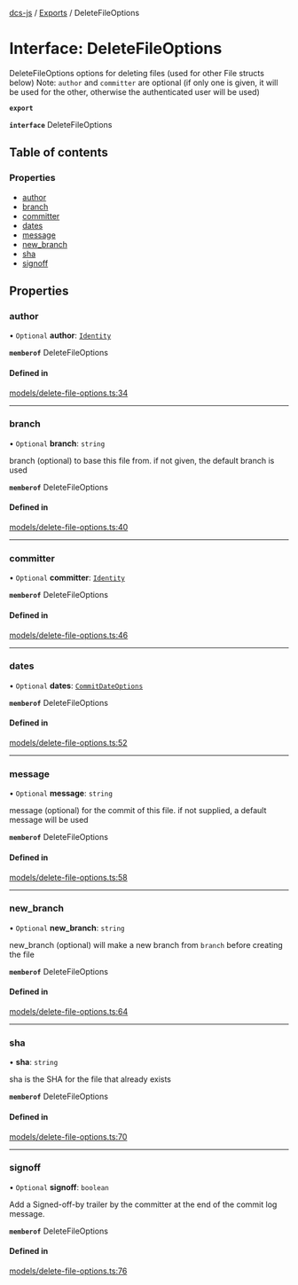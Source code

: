 [dcs-js](../README.md) / [Exports](../modules.md) / DeleteFileOptions

# Interface: DeleteFileOptions

DeleteFileOptions options for deleting files (used for other File structs below) Note: `author` and `committer` are optional (if only one is given, it will be used for the other, otherwise the authenticated user will be used)

**`export`**

**`interface`** DeleteFileOptions

## Table of contents

### Properties

- [author](DeleteFileOptions.md#author)
- [branch](DeleteFileOptions.md#branch)
- [committer](DeleteFileOptions.md#committer)
- [dates](DeleteFileOptions.md#dates)
- [message](DeleteFileOptions.md#message)
- [new\_branch](DeleteFileOptions.md#new_branch)
- [sha](DeleteFileOptions.md#sha)
- [signoff](DeleteFileOptions.md#signoff)

## Properties

### <a id="author" name="author"></a> author

• `Optional` **author**: [`Identity`](Identity.md)

**`memberof`** DeleteFileOptions

#### Defined in

[models/delete-file-options.ts:34](https://github.com/unfoldingWord/dcs-js/blob/dd84989/models/delete-file-options.ts#L34)

___

### <a id="branch" name="branch"></a> branch

• `Optional` **branch**: `string`

branch (optional) to base this file from. if not given, the default branch is used

**`memberof`** DeleteFileOptions

#### Defined in

[models/delete-file-options.ts:40](https://github.com/unfoldingWord/dcs-js/blob/dd84989/models/delete-file-options.ts#L40)

___

### <a id="committer" name="committer"></a> committer

• `Optional` **committer**: [`Identity`](Identity.md)

**`memberof`** DeleteFileOptions

#### Defined in

[models/delete-file-options.ts:46](https://github.com/unfoldingWord/dcs-js/blob/dd84989/models/delete-file-options.ts#L46)

___

### <a id="dates" name="dates"></a> dates

• `Optional` **dates**: [`CommitDateOptions`](CommitDateOptions.md)

**`memberof`** DeleteFileOptions

#### Defined in

[models/delete-file-options.ts:52](https://github.com/unfoldingWord/dcs-js/blob/dd84989/models/delete-file-options.ts#L52)

___

### <a id="message" name="message"></a> message

• `Optional` **message**: `string`

message (optional) for the commit of this file. if not supplied, a default message will be used

**`memberof`** DeleteFileOptions

#### Defined in

[models/delete-file-options.ts:58](https://github.com/unfoldingWord/dcs-js/blob/dd84989/models/delete-file-options.ts#L58)

___

### <a id="new_branch" name="new_branch"></a> new\_branch

• `Optional` **new\_branch**: `string`

new_branch (optional) will make a new branch from `branch` before creating the file

**`memberof`** DeleteFileOptions

#### Defined in

[models/delete-file-options.ts:64](https://github.com/unfoldingWord/dcs-js/blob/dd84989/models/delete-file-options.ts#L64)

___

### <a id="sha" name="sha"></a> sha

• **sha**: `string`

sha is the SHA for the file that already exists

**`memberof`** DeleteFileOptions

#### Defined in

[models/delete-file-options.ts:70](https://github.com/unfoldingWord/dcs-js/blob/dd84989/models/delete-file-options.ts#L70)

___

### <a id="signoff" name="signoff"></a> signoff

• `Optional` **signoff**: `boolean`

Add a Signed-off-by trailer by the committer at the end of the commit log message.

**`memberof`** DeleteFileOptions

#### Defined in

[models/delete-file-options.ts:76](https://github.com/unfoldingWord/dcs-js/blob/dd84989/models/delete-file-options.ts#L76)
